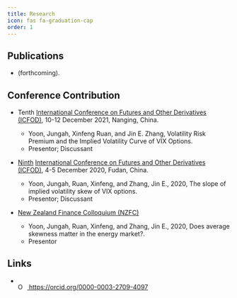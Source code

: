 ```yaml
---
title: Research
icon: fas fa-graduation-cap
order: 1
---
```


## Publications
- (forthcoming).

## Conference Contribution
- Tenth [International Conference on Futures and Other Derivatives (ICFOD)](http://icfod.org/), 10-12 December 2021, Nanging, China.
  - Yoon, Jungah, Xinfeng Ruan, and Jin E. Zhang, Volatility Risk Premium and the Implied Volatility Curve of VIX Options.
  - Presentor; Discussant

- [Ninth](http://icfod.org/nd.jsp?id=50#_np=2_3) [International Conference on Futures and Other Derivatives (ICFOD)](http://icfod.org/), 4-5 December 2020, Fudan, China.
  - Yoon, Jungah, Ruan, Xinfeng, and Zhang, Jin E., 2020, The slope of implied volatility skew of VIX options. 
  - Presentor; Discussant

- [New Zealand Finance Colloquium (NZFC)](https://www.nzfc.ac.nz/)
  - Yoon, Jungah, Ruan, Xinfeng, and Zhang, Jin E., 2020, Does average skewness matter in the energy market?.
  - Presentor

## Links
- <div itemscope itemtype="https://schema.org/Person"><a itemprop="sameAs" content="https://orcid.org/0000-0003-2709-4097" href="https://orcid.org/0000-0003-2709-4097" target="orcid.widget" rel="me noopener noreferrer" style="vertical-align:top;"><img src="https://orcid.org/sites/default/files/images/orcid_16x16.png" style="width:1em;margin-right:.5em;" alt="ORCID iD icon"> https://orcid.org/0000-0003-2709-4097</a></div>
